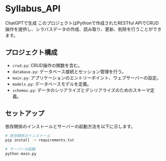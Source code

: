 # Syllabus_API
ChatGPTで生成
このプロジェクトはPythonで作成されたRESTful APIでCRUD操作を提供し、シラバスデータの作成、読み取り、更新、削除を行うことができます。

## プロジェクト構成

- `crud.py`: CRUD操作の関数を含む。
- `database.py`: データベース接続とセッション管理を行う。
- `main.py`: アプリケーションのエントリーポイント、ウェブサーバーの設定。
- `models.py`: データベースモデルを定義。
- `schemas.py`: データのシリアライズとデシリアライズのためのスキーマ定義。

## セットアップ

依存関係のインストールとサーバーの起動方法を以下に示します。

```bash
# 依存関係のインストール
pip install -r requirements.txt

# サーバーの起動
python main.py
